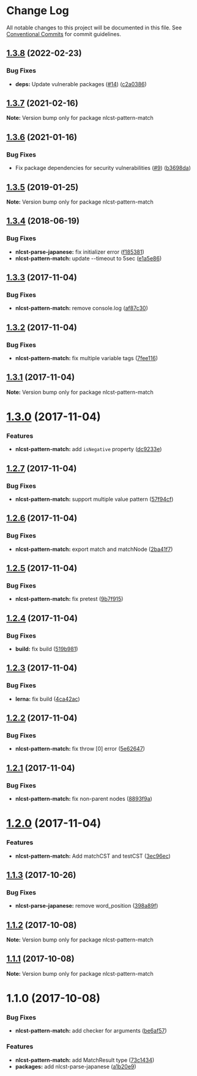 # Change Log

All notable changes to this project will be documented in this file.
See [Conventional Commits](https://conventionalcommits.org) for commit guidelines.

## [1.3.8](https://github.com/azu/nlp-pattern-match/compare/nlcst-pattern-match@1.3.7...nlcst-pattern-match@1.3.8) (2022-02-23)


### Bug Fixes

* **deps:** Update vulnerable packages ([#14](https://github.com/azu/nlp-pattern-match/issues/14)) ([c2a0386](https://github.com/azu/nlp-pattern-match/commit/c2a0386d349339a85f1168ad6329fd0e75094f21))





## [1.3.7](https://github.com/azu/nlp-pattern-match/compare/nlcst-pattern-match@1.3.6...nlcst-pattern-match@1.3.7) (2021-02-16)

**Note:** Version bump only for package nlcst-pattern-match





## [1.3.6](https://github.com/azu/nlp-pattern-match/compare/nlcst-pattern-match@1.3.5...nlcst-pattern-match@1.3.6) (2021-01-16)


### Bug Fixes

* Fix package dependencies for security vulnerabilities ([#9](https://github.com/azu/nlp-pattern-match/issues/9)) ([b3698da](https://github.com/azu/nlp-pattern-match/commit/b3698da8b74fdf49fac5a645e209d6a0bfcf54d9))





<a name="1.3.5"></a>
## [1.3.5](https://github.com/azu/nlp-pattern-match/compare/nlcst-pattern-match@1.3.4...nlcst-pattern-match@1.3.5) (2019-01-25)




**Note:** Version bump only for package nlcst-pattern-match

<a name="1.3.4"></a>
## [1.3.4](https://github.com/azu/nlp-pattern-match/compare/nlcst-pattern-match@1.3.3...nlcst-pattern-match@1.3.4) (2018-06-19)


### Bug Fixes

* **nlcst-parse-japanese:** fix initializer error ([f185381](https://github.com/azu/nlp-pattern-match/commit/f185381))
* **nlcst-pattern-match:** update --timeout to 5sec ([e1a5e86](https://github.com/azu/nlp-pattern-match/commit/e1a5e86))




<a name="1.3.3"></a>
## [1.3.3](https://github.com/azu/nlp-pattern-match/compare/nlcst-pattern-match@1.3.2...nlcst-pattern-match@1.3.3) (2017-11-04)


### Bug Fixes

* **nlcst-pattern-match:** remove console.log ([af87c30](https://github.com/azu/nlp-pattern-match/commit/af87c30))




<a name="1.3.2"></a>
## [1.3.2](https://github.com/azu/nlp-pattern-match/compare/nlcst-pattern-match@1.3.1...nlcst-pattern-match@1.3.2) (2017-11-04)


### Bug Fixes

* **nlcst-pattern-match:** fix multiple variable tags ([7fee116](https://github.com/azu/nlp-pattern-match/commit/7fee116))




<a name="1.3.1"></a>
## [1.3.1](https://github.com/azu/nlp-pattern-match/compare/nlcst-pattern-match@1.3.0...nlcst-pattern-match@1.3.1) (2017-11-04)




**Note:** Version bump only for package nlcst-pattern-match

<a name="1.3.0"></a>
# [1.3.0](https://github.com/azu/nlp-pattern-match/compare/nlcst-pattern-match@1.2.7...nlcst-pattern-match@1.3.0) (2017-11-04)


### Features

* **nlcst-pattern-match:** add `isNegative` property ([dc9233e](https://github.com/azu/nlp-pattern-match/commit/dc9233e))




<a name="1.2.7"></a>
## [1.2.7](https://github.com/azu/nlp-pattern-match/compare/nlcst-pattern-match@1.2.6...nlcst-pattern-match@1.2.7) (2017-11-04)


### Bug Fixes

* **nlcst-pattern-match:** support multiple value pattern ([57f94cf](https://github.com/azu/nlp-pattern-match/commit/57f94cf))




<a name="1.2.6"></a>
## [1.2.6](https://github.com/azu/nlp-pattern-match/compare/nlcst-pattern-match@1.2.5...nlcst-pattern-match@1.2.6) (2017-11-04)


### Bug Fixes

* **nlcst-pattern-match:** export match and matchNode ([2ba41f7](https://github.com/azu/nlp-pattern-match/commit/2ba41f7))




<a name="1.2.5"></a>
## [1.2.5](https://github.com/azu/nlp-pattern-match/compare/nlcst-pattern-match@1.2.4...nlcst-pattern-match@1.2.5) (2017-11-04)


### Bug Fixes

* **nlcst-pattern-match:** fix pretest ([9b7f915](https://github.com/azu/nlp-pattern-match/commit/9b7f915))




<a name="1.2.4"></a>
## [1.2.4](https://github.com/azu/nlp-pattern-match/compare/nlcst-pattern-match@1.2.3...nlcst-pattern-match@1.2.4) (2017-11-04)


### Bug Fixes

* **build:** fix build ([519b981](https://github.com/azu/nlp-pattern-match/commit/519b981))




<a name="1.2.3"></a>
## [1.2.3](https://github.com/azu/nlp-pattern-match/compare/nlcst-pattern-match@1.2.2...nlcst-pattern-match@1.2.3) (2017-11-04)


### Bug Fixes

* **lerna:** fix build ([4ca42ac](https://github.com/azu/nlp-pattern-match/commit/4ca42ac))




<a name="1.2.2"></a>
## [1.2.2](https://github.com/azu/nlp-pattern-match/compare/nlcst-pattern-match@1.2.1...nlcst-pattern-match@1.2.2) (2017-11-04)


### Bug Fixes

* **nlcst-pattern-match:** fix throw [0] error ([5e62647](https://github.com/azu/nlp-pattern-match/commit/5e62647))




<a name="1.2.1"></a>
## [1.2.1](https://github.com/azu/nlp-pattern-match/compare/nlcst-pattern-match@1.2.0...nlcst-pattern-match@1.2.1) (2017-11-04)


### Bug Fixes

* **nlcst-pattern-match:** fix non-parent nodes ([8893f9a](https://github.com/azu/nlp-pattern-match/commit/8893f9a))




<a name="1.2.0"></a>
# [1.2.0](https://github.com/azu/nlp-pattern-match/compare/nlcst-pattern-match@1.1.3...nlcst-pattern-match@1.2.0) (2017-11-04)


### Features

* **nlcst-pattern-match:** Add matchCST and testCST ([3ec96ec](https://github.com/azu/nlp-pattern-match/commit/3ec96ec))




<a name="1.1.3"></a>
## [1.1.3](https://github.com/azu/nlp-pattern-match/compare/nlcst-pattern-match@1.1.2...nlcst-pattern-match@1.1.3) (2017-10-26)


### Bug Fixes

* **nlcst-parse-japanese:** remove word_position ([398a89f](https://github.com/azu/nlp-pattern-match/commit/398a89f))




<a name="1.1.2"></a>
## [1.1.2](https://github.com/azu/nlp-pattern-match/compare/nlcst-pattern-match@1.1.1...nlcst-pattern-match@1.1.2) (2017-10-08)




**Note:** Version bump only for package nlcst-pattern-match

<a name="1.1.1"></a>
## [1.1.1](https://github.com/azu/nlp-pattern-match/compare/nlcst-pattern-match@1.1.0...nlcst-pattern-match@1.1.1) (2017-10-08)




**Note:** Version bump only for package nlcst-pattern-match

<a name="1.1.0"></a>
# 1.1.0 (2017-10-08)


### Bug Fixes

* **nlcst-pattern-match:** add checker for arguments ([be6af57](https://github.com/azu/nlp-pattern-match/commit/be6af57))


### Features

* **nlcst-pattern-match:** add MatchResult type ([73c1434](https://github.com/azu/nlp-pattern-match/commit/73c1434))
* **packages:** add nlcst-parse-japanese ([a1b20e9](https://github.com/azu/nlp-pattern-match/commit/a1b20e9))
